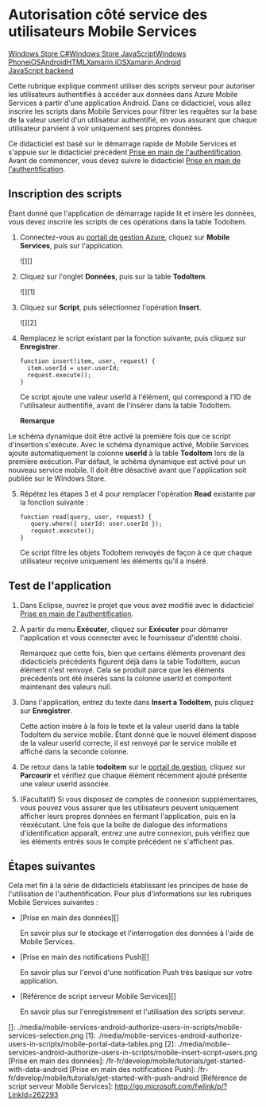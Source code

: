 <properties pageTitle="Service-side authorization (Android) | Mobile Dev Center" metaKeywords="" description="Learn how to authorize users in the JavaScript backend of Azure Mobile Services." metaCanonical="" services="" documentationCenter="Mobile" title="Service-side authorization of Mobile Services users" authors="glenga" solutions="" manager="" editor="" />

<tags ms.service="mobile-services" ms.workload="mobile" ms.tgt_pltfrm="Mobile-Android" ms.devlang="Java" ms.topic="article" ms.date="01/01/1900" ms.author="glenga"></tags>

# Autorisation côté service des utilisateurs Mobile Services

<div class="dev-center-tutorial-selector sublanding"><a href="/fr-fr/documentation/articles/mobile-services-windows-store-dotnet-authorize-users-in-scripts" title="Windows Store C#">Windows Store C#</a><a href="/fr-fr/documentation/articles/mobile-services-windows-store-javascript-authorize-users-in-scripts" title="Windows Store JavaScript">Windows Store JavaScript</a><a href="/fr-fr/documentation/articles/mobile-services-windows-phone-authorize-users-in-scripts" title="Windows Phone">Windows Phone</a><a href="/fr-fr/documentation/articles/mobile-services-ios-authorize-users-in-scripts" title="iOS">iOS</a><a href="/fr-fr/documentation/articles/mobile-services-android-authorize-users-in-scripts" title="Android" class="current">Android</a><a href="/fr-fr/documentation/articles/mobile-services-html-authorize-users-in-scripts" title="HTML" class="current">HTML</a><a href="/fr-fr/documentation/articles/partner-xamarin-mobile-services-ios-authorize-users-in-scripts" title="Xamarin.iOS">Xamarin.iOS</a><a href="/fr-fr/documentation/articles/partner-xamarin-mobile-services-android-authorize-users-in-scripts" title="Xamarin.Android" class="current">Xamarin.Android</a></div>

<div class="dev-center-tutorial-subselector"><a href="/fr-fr/documentation/articles/mobile-services-android-authorize-users-in-scripts/"  title="JavaScript backend" class="current">JavaScript backend</a></div>

Cette rubrique explique comment utiliser des scripts serveur pour autoriser les utilisateurs authentifiés à accéder aux données dans Azure Mobile Services à partir d'une application Android. Dans ce didacticiel, vous allez inscrire les scripts dans Mobile Services pour filtrer les requêtes sur la base de la valeur userId d'un utilisateur authentifié, en vous assurant que chaque utilisateur parvient à voir uniquement ses propres données.

Ce didacticiel est basé sur le démarrage rapide de Mobile Services et s'appuie sur le didacticiel précédent [Prise en main de l'authentification][]. Avant de commencer, vous devez suivre le didacticiel [Prise en main de l'authentification][].

## <a name="register-scripts"></a>Inscription des scripts

Étant donné que l'application de démarrage rapide lit et insère les données, vous devez inscrire les scripts de ces opérations dans la table TodoItem.

1.  Connectez-vous au [portail de gestion Azure][], cliquez sur **Mobile Services**, puis sur l'application.

    ![][]

2.  Cliquez sur l'onglet **Données**, puis sur la table **TodoItem**.

    ![][1]

3.  Cliquez sur **Script**, puis sélectionnez l'opération **Insert**.

    ![][2]

4.  Remplacez le script existant par la fonction suivante, puis cliquez sur **Enregistrer**.

        function insert(item, user, request) {
          item.userId = user.userId;    
          request.execute();
        }

    Ce script ajoute une valeur userId à l'élément, qui correspond à l'ID de l'utilisateur authentifié, avant de l'insérer dans la table TodoItem.

    <div class="dev-callout"><b>Remarque</b>
<p>Le sch&eacute;ma dynamique doit &ecirc;tre activ&eacute; la premi&egrave;re fois que ce script d'insertion s'ex&eacute;cute. Avec le sch&eacute;ma dynamique activ&eacute;, Mobile Services ajoute automatiquement la colonne <strong>userId</strong> &agrave; la table <strong>TodoItem</strong> lors de la premi&egrave;re ex&eacute;cution. Par d&eacute;faut, le sch&eacute;ma dynamique est activ&eacute; pour un nouveau service mobile. Il doit &ecirc;tre d&eacute;sactiv&eacute; avant que l'application soit publi&eacute;e sur le Windows Store.</p>
</div>

5.  Répétez les étapes 3 et 4 pour remplacer l'opération **Read** existante par la fonction suivante :

        function read(query, user, request) {
           query.where({ userId: user.userId });    
           request.execute();
        }

    Ce script filtre les objets TodoItem renvoyés de façon à ce que chaque utilisateur reçoive uniquement les éléments qu'il a inséré.

## Test de l'application

1.  Dans Eclipse, ouvrez le projet que vous avez modifié avec le didacticiel [Prise en main de l'authentification][].

2.  À partir du menu **Exécuter**, cliquez sur **Exécuter** pour démarrer l'application et vous connecter avec le fournisseur d'identité choisi.

    Remarquez que cette fois, bien que certains éléments provenant des didacticiels précédents figurent déjà dans la table TodoItem, aucun élément n'est renvoyé. Cela se produit parce que les éléments précédents ont été insérés sans la colonne userId et comportent maintenant des valeurs null.

3.  Dans l'application, entrez du texte dans **Insert a TodoItem**, puis cliquez sur **Enregistrer**.

    Cette action insère à la fois le texte et la valeur userId dans la table TodoItem du service mobile. Étant donné que le nouvel élément dispose de la valeur userId correcte, il est renvoyé par le service mobile et affiché dans la seconde colonne.

4.  De retour dans la table **todoitem** sur le [portail de gestion][portail de gestion Azure], cliquez sur **Parcourir** et vérifiez que chaque élément récemment ajouté présente une valeur userId associée.

5.  (Facultatif) Si vous disposez de comptes de connexion supplémentaires, vous pouvez vous assurer que les utilisateurs peuvent uniquement afficher leurs propres données en fermant l'application, puis en la réexécutant. Une fois que la boîte de dialogue des informations d'identification apparaît, entrez une autre connexion, puis vérifiez que les éléments entrés sous le compte précédent ne s'affichent pas.

## Étapes suivantes

Cela met fin à la série de didacticiels établissant les principes de base de l'utilisation de l'authentification. Pour plus d'informations sur les rubriques Mobile Services suivantes :

-   [Prise en main des données][]
   
    En savoir plus sur le stockage et l'interrogation des données à l'aide de Mobile Services.

-   [Prise en main des notifications Push][]
 
    En savoir plus sur l'envoi d'une notification Push très basique sur votre application.

-   [Référence de script serveur Mobile Services][]
 
    En savoir plus sur l'enregistrement et l'utilisation des scripts serveur.


  [Windows Store C#]: /fr-fr/documentation/articles/mobile-services-windows-store-dotnet-authorize-users-in-scripts "Windows Store C#"
  [Windows Store JavaScript]: /fr-fr/documentation/articles/mobile-services-windows-store-javascript-authorize-users-in-scripts "Windows Store JavaScript"
  [Windows Phone]: /fr-fr/documentation/articles/mobile-services-windows-phone-authorize-users-in-scripts "Windows Phone"
  [iOS]: /fr-fr/documentation/articles/mobile-services-ios-authorize-users-in-scripts "iOS"
  [Android]: /fr-fr/documentation/articles/mobile-services-android-authorize-users-in-scripts "Android"
  [HTML]: /fr-fr/documentation/articles/mobile-services-html-authorize-users-in-scripts "HTML"
  [Xamarin.iOS]: /fr-fr/documentation/articles/partner-xamarin-mobile-services-ios-authorize-users-in-scripts "Xamarin.iOS"
  [Xamarin.Android]: /fr-fr/documentation/articles/partner-xamarin-mobile-services-android-authorize-users-in-scripts "Xamarin.Android"
  [JavaScript backend]: /fr-fr/documentation/articles/mobile-services-android-authorize-users-in-scripts/ "JavaScript backend"
  [Prise en main de l'authentification]: /fr-fr/develop/mobile/tutorials/get-started-with-users-android
  [portail de gestion Azure]: https://manage.windowsazure.com/
  []: ./media/mobile-services-android-authorize-users-in-scripts/mobile-services-selection.png
  [1]: ./media/mobile-services-android-authorize-users-in-scripts/mobile-portal-data-tables.png
  [2]: ./media/mobile-services-android-authorize-users-in-scripts/mobile-insert-script-users.png
  [Prise en main des données]: /fr-fr/develop/mobile/tutorials/get-started-with-data-android
  [Prise en main des notifications Push]: /fr-fr/develop/mobile/tutorials/get-started-with-push-android
  [Référence de script serveur Mobile Services]: http://go.microsoft.com/fwlink/p/?LinkId=262293
